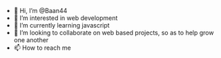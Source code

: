 - 👋 Hi, I’m @Baan44
- 👀 I’m interested in web development
- 🌱 I’m currently learning javascript
- 💞️ I’m looking to collaborate on web based projects, so as to help grow one another
- 📫 How to reach me 

<!---
Baan44/Baan44 is a ✨ special ✨ repository because its `README.md` (this file) appears on your GitHub profile.
You can click the Preview link to take a look at your changes.
--->
